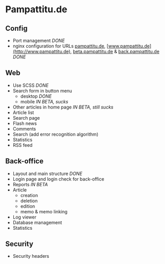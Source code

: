 Pampattitu.de
=============

Config
------
  * Port management *DONE*
  * nginx configuration for URLs [pampattitu.de](http://pampattitu.de), [www.pampattitu.de](http://www.pampattitu.de), [beta.pampattitu.de](http://beta.pampattitu.de) & [back.pampattitu.de](http://back.pampattitu.de) *DONE*

Web
---
  * Use SCSS *DONE*
  * Search form in button menu
    * desktop *DONE*
    * mobile *IN BETA, sucks*
  * Other articles in home page *IN BETA, still sucks*
  * Article list
  * Search page
  * Flash news
  * Comments
  * Search (add error recognition algorithm)
  * Statistics
  * RSS feed

Back-office
-----------
  * Layout and main structure *DONE*
  * Login page and login check for back-office
  * Reports *IN BETA*
  * Article
    * creation
    * deletion
    * edition
    * memo & memo linking
  * Log viewer
  * Database management
  * Statistics

Security
--------
  * Security headers
